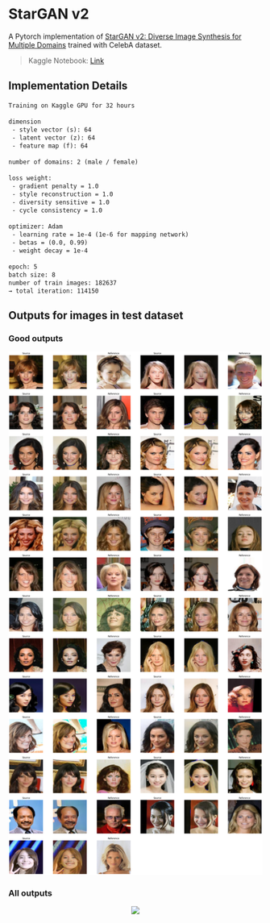 # StarGAN v2
A Pytorch implementation of [StarGAN v2: Diverse Image Synthesis for Multiple Domains](https://arxiv.org/abs/1912.01865) trained with CelebA dataset.  

> Kaggle Notebook: [Link](https://www.kaggle.com/code/kimjiyeop/stargan-v2/)

## Implementation Details
```
Training on Kaggle GPU for 32 hours

dimension
 - style vector (s): 64
 - latent vector (z): 64
 - feature map (f): 64
 
number of domains: 2 (male / female)

loss weight:
 - gradient penalty = 1.0
 - style reconstruction = 1.0
 - diversity sensitive = 1.0
 - cycle consistency = 1.0

optimizer: Adam
 - learning rate = 1e-4 (1e-6 for mapping network)
 - betas = (0.0, 0.99)
 - weight decay = 1e-4
 
epoch: 5
batch size: 8
number of train images: 182637
→ total iteration: 114150
```

## Outputs for images in test dataset
### Good outputs
<p align="center">
  <img src="./images/test-large.png" style="width:700px;"/>
</p>

### All outputs
<p align="center">
  <img src="./images/test.png" style="width:700px;"/>
</p>
